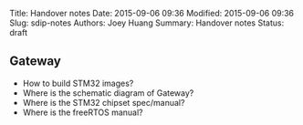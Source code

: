 Title: Handover notes
Date: 2015-09-06 09:36
Modified: 2015-09-06 09:36
Slug: sdip-notes
Authors: Joey Huang
Summary: Handover notes
Status: draft

## Gateway

* How to build STM32 images?
* Where is the schematic diagram of Gateway?
* Where is the STM32 chipset spec/manual?
* Where is the freeRTOS manual?
